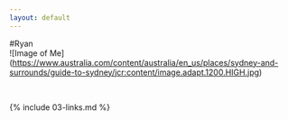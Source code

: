 ```yaml
---
layout: default
---
```


#Ryan
<br>
![Image of Me] (https://www.australia.com/content/australia/en_us/places/sydney-and-surrounds/guide-to-sydney/jcr:content/image.adapt.1200.HIGH.jpg)

<br>

{% include 03-links.md %}

